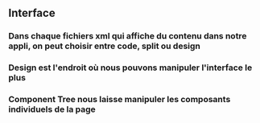 ## Interface

### Dans chaque fichiers xml qui affiche du contenu dans notre appli, on peut choisir entre code, split ou design


### Design est l'endroit où nous pouvons manipuler l'interface le plus


### Component Tree nous laisse manipuler les composants individuels de la page
